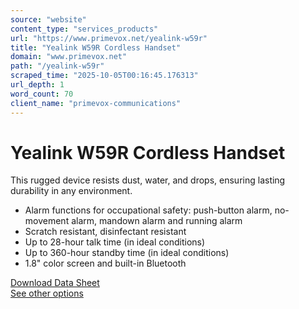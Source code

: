 ```yaml
---
source: "website"
content_type: "services_products"
url: "https://www.primevox.net/yealink-w59r"
title: "Yealink W59R Cordless Handset"
domain: "www.primevox.net"
path: "/yealink-w59r"
scraped_time: "2025-10-05T00:16:45.176313"
url_depth: 1
word_count: 70
client_name: "primevox-communications"
---
```


# Yealink W59R Cordless Handset  

This rugged device resists dust, water, and drops, ensuring lasting durability in any environment.

* Alarm functions for occupational safety: push-button alarm, no-movement alarm, mandown alarm and running alarm  
* Scratch resistant, disinfectant resistant  
* Up to 28-hour talk time (in ideal conditions)  
* Up to 360-hour standby time (in ideal conditions)  
* 1.8" color screen and built-in Bluetooth  

[Download Data Sheet](https://www.primevox.net/_files/ugd/d382db_d5cf6b36a5c0463f9fba6bde01775465.pdf)  
[See other options](https://www.primevox.net/phones-and-accessories)